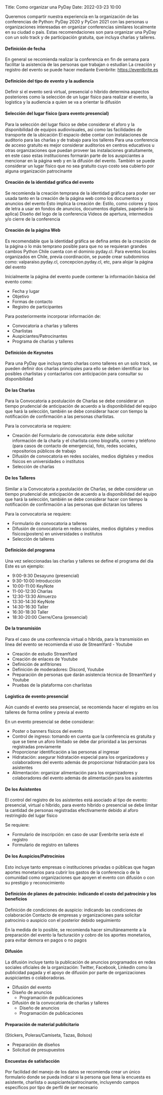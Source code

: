 Title: Como organizar una PyDay
Date: 2022-03-23 10:00

Queremos compartir nuestra experiencia en la organización de las conferencias de Python: PyDay 2020 y PyCon 2021 con las personas u organizaciones interesadas en organizar conferencias similares localmente en su ciudad o país.
Estas recomendaciones son para organizar una PyDay con un solo track y de participación gratuita, que incluya charlas y talleres.

#### Definición de fecha

En general se recomienda realizar la conferencia en fin de semana para facilitar la asistencia de las personas que trabajan o estudian 
La creación y registro del evento se puede hacer mediante Evenbrite: https://eventbrite.es

#### Definición del tipo de evento y  la audiencia

Definir si el evento será virtual, presencial o híbrido determina aspectos  posteriores como la selección de un lugar físico para realizar el evento, la logística y  la audiencia a quien se va a orientar la difusión 

#### Selección del lugar físico (para evento presencial)

Para la selección del lugar físico se debe considerar el aforo y la disponibilidad de equipos audiovisuales, así como las facilidades de transporte de la ubicación
El espacio debe contar con instalaciones de auditorio para las charlas y de trabajo para los talleres
Para una conferencia de acceso gratuito es mejor considerar auditorios en centros educativos u otras organizaciones que puedan proveer las instalaciones gratuitamente, en este caso estas instituciones formarán parte de los auspiciantes a mencionar en la página web y en la difusión del evento. 
También se puede considerar un lugar físico que no sea gratuito cuyo costo sea cubierto  por alguna organización patrocinante

#### Creación de la identidad gráfica del evento

Se recomienda la creación temprana de la identidad gráfica para poder ser usada tanto en la creación de la página web como los documentos y anuncios del evento
Esto implica la creación de: 
Estilo, como colores y  tipos de letra a usar en fondos de anuncios, documentos digitales, papeleria (si aplica)
Diseño del logo de la conferencia
Videos de apertura, intermedios  y/o cierre de la conferencia

#### Creación de la página Web

Es recomendable que  la identidad gráfica se defina antes de la creación de la página o lo más temprano posible para que no se requieran grandes cambios 
Python Chile cuenta con el dominio pyday.cl. Para eventos locales organizados en Chile, previa coordinación, se puede crear subdominios como: valparaiso.pyday.cl, concepcion.pyday.cl, etc, para alojar la página del evento

Inicialmente la página del evento puede contener la información básica del evento como:
   - Fecha y lugar
   - Objetivo
   - Formas de contacto
   - Registro de participantes

Para posteriormente incorporar información de:
   - Convocatoria a charlas y talleres
   - Charlistas
   - Auspiciantes/Patrocinantes
   - Programa de charlas y talleres

#### Definición de Keynotes

Para una PyDay que incluya tanto charlas como talleres en un solo track, se pueden definir dos charlas principales para ello se deben identificar los posibles charlistas y contactarlos con anticipación para consultar su disponibilidad

#### De las Charlas 

Para la Convocatoria a postulación de Charlas se debe considerar un tiempo prudencial de anticipación de acuerdo a la disponibilidad del equipo que hará la selección, también se debe considerar hacer con tiempo la notificación de confirmación a las personas charlistas. 

Para la convocatoria se requiere:

- Creación del Formulario de convocatoria: éste debe solicitar información de la charla y el charlista como biografía, correo y teléfono (para casos de contacto de emergencia), foto,  redes sociales, repositorios públicos de trabajo
- Difusión de convocatoria en redes sociales, medios digitales y medios físicos en universidades o institutos
- Selección de charlas 

#### De los Talleres

Similar a  la Convocatoria a postulación de Charlas,  se debe considerar un tiempo prudencial de anticipación de acuerdo a la disponibilidad del equipo que hará la selección, también se debe considerar hacer con tiempo la notificación de confirmación a las personas que dictaran los talleres

Para la convocatoria se requiere:

- Formulario de convocatoria a talleres
- Difusión de convocatoria en redes sociales, medios digitales y medios físicos(posters) en universidades o institutos
- Selección de talleres

#### Definición del programa

Una vez seleccionadas las charlas y talleres se define el programa del dia
Este es un ejemplo:

   - 9:00-9:30 Desayuno (presencial)
   - 9:30-10:00 Introducción 
   - 10:00-11:00 KeyNote
   - 11-00-12:30 Charlas
   - 12:30-13:30 Almuerzo
   - 13:30-14:30 KeyNote
   - 14:30-16:30 Taller
   - 16:30-18:30 Taller
   - 18:30-20:00 Cierre/Cena (presencial)

#### De la transmisión 
Para el caso de una conferencia virtual o híbrida, para la transmisión en línea del evento se recomienda el uso de StreamYard - Youtube

   - Creación de estudio StreamYard
   - Creación de enlaces de Youtube
   - Definición de anfitriones 
   - Definición de moderadores: Discord, Youtube
   - Preparación de personas que darán asistencia  técnica de StreamYard y Youtube 
   - Pruebas de la plataforma con charlistas

#### Logística de evento presencial

Aún cuando el evento sea presencial, se recomienda hacer el registro en los talleres de forma online y previa al evento 

En un evento presencial se debe considerar:

   - Poster o banners físicos del evento 
   - Control de ingreso: tomando en cuenta que la conferencia es gratuita y que se tiene un aforo limitado se debe dar prioridad a las personas registradas previamente
   - Proporcionar identificación a las personas al ingresar 
   - Hidratación: asegurar hidratación especial para los organizadores y colaboradores del evento además de proporcionar hidratación para los asistentes
   - Alimentación: organizar alimentación para los organizadores y colaboradores del evento además  de alimentación para los asistentes

#### De los Asistentes

El control del registro de los asistentes está asociado al tipo de evento: presencial, virtual o híbrido, para evento híbrido o presencial se debe limitar la cantidad de personas registradas efectivamente debido al aforo restringido del lugar físico

Se requiere: 
   - Formulario de inscripción: en caso de usar Evenbrite sería éste el registro 
   - Formulario de registro en talleres

#### De los Auspicios/Patrocinios

Esto incluye tanto empresas o instituciones privadas o públicas  que hagan aportes monetarios para cubrir los gastos de la conferencia o de la comunidad como organizaciones que apoyen el evento con difusión o con su prestigio y reconocimiento

#### Definición de planes de patrocinio: indicando el costo del patrocinio y los beneficios 

Definición de condiciones de auspicio: indicando las condiciones de colaboración
Contacto de empresas y organizaciones para solicitar patrocinio o auspicio con el posterior  debido seguimiento 

En la medida de lo posible, se recomienda hacer simultáneamente a la preparación del evento  la facturación y cobro de los aportes monetarios, para evitar demora en pagos o no pagos 

#### Difusión 

La difusión incluye tanto la publicación de anuncios programados en redes sociales oficiales de la organización: Twitter, Facebook, Linkedin como la publicidad pagada y el apoyo de difusión por parte de organizaciones auspiciantes o colaboradoras.

   - Difusión del evento
   - Diseño de anuncios
        - Programación de publicaciones 
   - Difusión de la convocatoria de charlas y talleres
        - Diseño de anuncios
        - Programación de publicaciones 

#### Preparación de material publicitario 

(Stickers, Poleras/Camiseta, Tazas, Bolsos)
   - Preparación de diseños
   - Solicitud de presupuestos

#### Encuestas de satisfacción

Por facilidad del manejo de los datos se recomienda crear un único formulario donde se pueda indicar si la persona que llena la encuesta es asistente, charlista o auspiciante/patrocinante, incluyendo campos específicos por tipo de perfil de ser necesario


